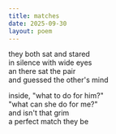 ```yaml
---
title: matches
date: 2025-09-30
layout: poem
---
```

they both sat and stared  
in silence with wide eyes  
an there sat the pair  
and guessed the other's mind  

inside, "what to do for him?"  
"what can she do for me?"  
and isn't that grim  
a perfect match they be
